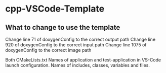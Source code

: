 # cpp-VSCode-Template

## What to change to use the template
Change line 71 of doxygenConfig to the correct output path
Change line 920 of doxygenConfig to the correct input path
Change line 1075 of doxygenConfig to the correct image path

Both CMakeLists.txt
Names of application and test-application in VS-Code launch configuration.
Names of includes, classes, variables and files.
